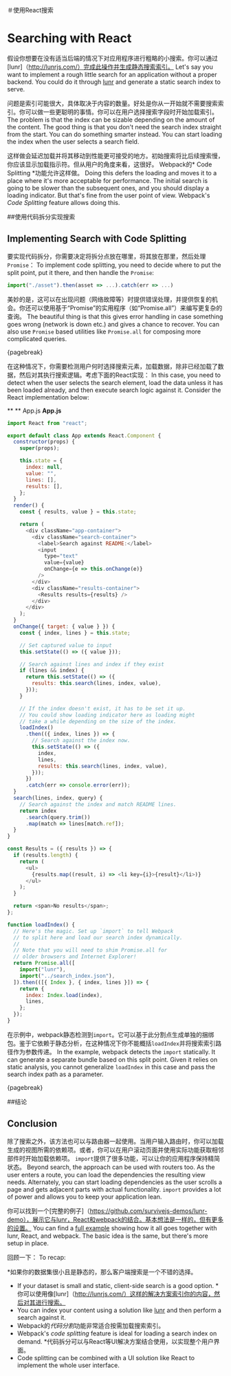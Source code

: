 ＃使用React搜索
# Searching with React

假设你想要在没有适当后端的情况下对应用程序进行粗略的小搜索。你可以通过[lunr]（http://lunrjs.com/）完成此操作并生成静态搜索索引。
Let's say you want to implement a rough little search for an application without a proper backend. You could do it through [lunr](http://lunrjs.com/) and generate a static search index to serve.

问题是索引可能很大，具体取决于内容的数量。好处是你从一开始就不需要搜索索引。你可以做一些更聪明的事情。你可以在用户选择搜索字段时开始加载索引。
The problem is that the index can be sizable depending on the amount of the content. The good thing is that you don't need the search index straight from the start. You can do something smarter instead. You can start loading the index when the user selects a search field.

这样做会延迟加载并将其移动到性能更可接受的地方。初始搜索将比后续搜索慢，你应该显示加载指示符。但从用户的角度来看，这很好。 Webpack的* Code Splitting *功能允许这样做。
Doing this defers the loading and moves it to a place where it's more acceptable for performance. The initial search is going to be slower than the subsequent ones, and you should display a loading indicator. But that's fine from the user point of view. Webpack's *Code Splitting* feature allows doing this.

##使用代码拆分实现搜索
## Implementing Search with Code Splitting

要实现代码拆分，你需要决定将拆分点放在哪里，将其放在那里，然后处理`Promise`：
To implement code splitting, you need to decide where to put the split point, put it there, and then handle the `Promise`:

```javascript
import("./asset").then(asset => ...).catch(err => ...)
```

美妙的是，这可以在出现问题（网络故障等）时提供错误处理，并提供恢复的机会。你还可以使用基于“Promise”的实用程序（如“Promise.all”）来编写更复杂的查询。
The beautiful thing is that this gives error handling in case something goes wrong (network is down etc.) and gives a chance to recover. You can also use `Promise` based utilities like `Promise.all` for composing more complicated queries.

{pagebreak}

在这种情况下，你需要检测用户何时选择搜索元素，加载数据，除非已经加载了数据，然后对其执行搜索逻辑。考虑下面的React实现：
In this case, you need to detect when the user selects the search element, load the data unless it has been loaded already, and then execute search logic against it. Consider the React implementation below:

** ** App.js
**App.js**

```javascript
import React from "react";

export default class App extends React.Component {
  constructor(props) {
    super(props);

    this.state = {
      index: null,
      value: "",
      lines: [],
      results: [],
    };
  }
  render() {
    const { results, value } = this.state;

    return (
      <div className="app-container">
        <div className="search-container">
          <label>Search against README:</label>
          <input
            type="text"
            value={value}
            onChange={e => this.onChange(e)}
          />
        </div>
        <div className="results-container">
          <Results results={results} />
        </div>
      </div>
    );
  }
  onChange({ target: { value } }) {
    const { index, lines } = this.state;

    // Set captured value to input
    this.setState(() => ({ value }));

    // Search against lines and index if they exist
    if (lines && index) {
      return this.setState(() => ({
        results: this.search(lines, index, value),
      }));
    }

    // If the index doesn't exist, it has to be set it up.
    // You could show loading indicator here as loading might
    // take a while depending on the size of the index.
    loadIndex()
      .then(({ index, lines }) => {
        // Search against the index now.
        this.setState(() => ({
          index,
          lines,
          results: this.search(lines, index, value),
        }));
      })
      .catch(err => console.error(err));
  }
  search(lines, index, query) {
    // Search against the index and match README lines.
    return index
      .search(query.trim())
      .map(match => lines[match.ref]);
  }
}

const Results = ({ results }) => {
  if (results.length) {
    return (
      <ul>
        {results.map((result, i) => <li key={i}>{result}</li>)}
      </ul>
    );
  }

  return <span>No results</span>;
};

function loadIndex() {
  // Here's the magic. Set up `import` to tell Webpack
  // to split here and load our search index dynamically.
  //
  // Note that you will need to shim Promise.all for
  // older browsers and Internet Explorer!
  return Promise.all([
    import("lunr"),
    import("../search_index.json"),
  ]).then(([{ Index }, { index, lines }]) => {
    return {
      index: Index.load(index),
      lines,
    };
  });
}
```

在示例中，webpack静态检测到`import`。它可以基于此分割点生成单独的捆绑包。鉴于它依赖于静态分析，在这种情况下你不能概括`loadIndex`并将搜索索引路径作为参数传递。
In the example, webpack detects the `import` statically. It can generate a separate bundle based on this split point. Given it relies on static analysis, you cannot generalize `loadIndex` in this case and pass the search index path as a parameter.

{pagebreak}

##结论
## Conclusion

除了搜索之外，该方法也可以与路由器一起使用。当用户输入路由时，你可以加载生成的视图所需的依赖项。或者，你可以在用户滚动页面并使用实际功能获取相邻部件时开始加载依赖项。 `import`提供了很多功能，可以让你的应用程序保持精简状态。
Beyond search, the approach can be used with routers too. As the user enters a route, you can load the dependencies the resulting view needs. Alternately, you can start loading dependencies as the user scrolls a page and gets adjacent parts with actual functionality. `import` provides a lot of power and allows you to keep your application lean.

你可以找到一个[完整的例子]（https://github.com/survivejs-demos/lunr-demo），展示它与lunr，React和webpack的结合。基本想法是一样的，但有更多的设置。
You can find a [full example](https://github.com/survivejs-demos/lunr-demo) showing how it all goes together with lunr, React, and webpack. The basic idea is the same, but there's more setup in place.

回顾一下：
To recap:

*如果你的数据集很小且是静态的，那么客户端搜索是一个不错的选择。
* If your dataset is small and static, client-side search is a good option.
*你可以使用像[lunr]（http://lunrjs.com/）这样的解决方案索引你的内容，然后对其进行搜索。
* You can index your content using a solution like [lunr](http://lunrjs.com/) and then perform a search against it.
* Webpack的*代码分割*功能非常适合按需加载搜索索引。
* Webpack's *code splitting* feature is ideal for loading a search index on demand.
*代码拆分可以与React等UI解决方案结合使用，以实现整个用户界面。
* Code splitting can be combined with a UI solution like React to implement the whole user interface.

